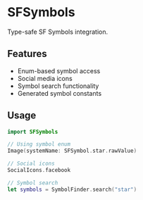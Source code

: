# SFSymbols

Type-safe SF Symbols integration.

## Features

- Enum-based symbol access
- Social media icons
- Symbol search functionality
- Generated symbol constants

## Usage

```swift
import SFSymbols

// Using symbol enum
Image(systemName: SFSymbol.star.rawValue)

// Social icons
SocialIcons.facebook

// Symbol search
let symbols = SymbolFinder.search("star")
```
